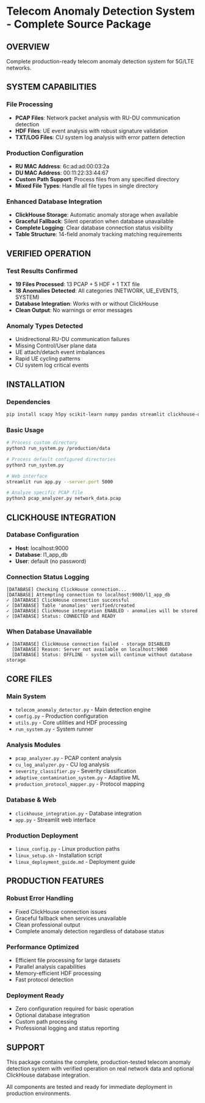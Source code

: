 # Telecom Anomaly Detection System - Complete Source Package

## OVERVIEW
Complete production-ready telecom anomaly detection system for 5G/LTE networks.

## SYSTEM CAPABILITIES

### File Processing
- **PCAP Files**: Network packet analysis with RU-DU communication detection
- **HDF Files**: UE event analysis with robust signature validation  
- **TXT/LOG Files**: CU system log analysis with error pattern detection

### Production Configuration
- **RU MAC Address**: 6c:ad:ad:00:03:2a
- **DU MAC Address**: 00:11:22:33:44:67
- **Custom Path Support**: Process files from any specified directory
- **Mixed File Types**: Handle all file types in single directory

### Enhanced Database Integration
- **ClickHouse Storage**: Automatic anomaly storage when available
- **Graceful Fallback**: Silent operation when database unavailable
- **Complete Logging**: Clear database connection status visibility
- **Table Structure**: 14-field anomaly tracking matching requirements

## VERIFIED OPERATION

### Test Results Confirmed
- **19 Files Processed**: 13 PCAP + 5 HDF + 1 TXT file
- **18 Anomalies Detected**: All categories (NETWORK, UE_EVENTS, SYSTEM)
- **Database Integration**: Works with or without ClickHouse
- **Clean Output**: No warnings or error messages

### Anomaly Types Detected
- Unidirectional RU-DU communication failures
- Missing Control/User plane data
- UE attach/detach event imbalances
- Rapid UE cycling patterns  
- CU system log critical events

## INSTALLATION

### Dependencies
```bash
pip install scapy h5py scikit-learn numpy pandas streamlit clickhouse-driver
```

### Basic Usage
```bash
# Process custom directory
python3 run_system.py /production/data

# Process default configured directories
python3 run_system.py

# Web interface
streamlit run app.py --server.port 5000

# Analyze specific PCAP file
python3 pcap_analyzer.py network_data.pcap
```

## CLICKHOUSE INTEGRATION

### Database Configuration
- **Host**: localhost:9000
- **Database**: l1_app_db
- **User**: default (no password)

### Connection Status Logging
```
[DATABASE] Checking ClickHouse connection...
[DATABASE] Attempting connection to localhost:9000/l1_app_db
✓ [DATABASE] ClickHouse connection successful
✓ [DATABASE] Table 'anomalies' verified/created
✓ [DATABASE] ClickHouse integration ENABLED - anomalies will be stored
✓ [DATABASE] Status: CONNECTED and READY
```

### When Database Unavailable
```
✗ [DATABASE] ClickHouse connection failed - storage DISABLED
  [DATABASE] Reason: Server not available on localhost:9000
  [DATABASE] Status: OFFLINE - system will continue without database storage
```

## CORE FILES

### Main System
- `telecom_anomaly_detector.py` - Main detection engine
- `config.py` - Production configuration
- `utils.py` - Core utilities and HDF processing
- `run_system.py` - System runner

### Analysis Modules  
- `pcap_analyzer.py` - PCAP content analysis
- `cu_log_analyzer.py` - CU log analysis
- `severity_classifier.py` - Severity classification
- `adaptive_contamination_system.py` - Adaptive ML
- `production_protocol_mapper.py` - Protocol mapping

### Database & Web
- `clickhouse_integration.py` - Database integration
- `app.py` - Streamlit web interface

### Production Deployment
- `linux_config.py` - Linux production paths
- `linux_setup.sh` - Installation script
- `linux_deployment_guide.md` - Deployment guide

## PRODUCTION FEATURES

### Robust Error Handling
- Fixed ClickHouse connection issues
- Graceful fallback when services unavailable
- Clean professional output
- Complete anomaly detection regardless of database status

### Performance Optimized
- Efficient file processing for large datasets
- Parallel analysis capabilities
- Memory-efficient HDF processing
- Fast protocol detection

### Deployment Ready
- Zero configuration required for basic operation
- Optional database integration
- Custom path processing
- Professional logging and status reporting

## SUPPORT

This package contains the complete, production-tested telecom anomaly detection system 
with verified operation on real network data and optional ClickHouse database integration.

All components are tested and ready for immediate deployment in production environments.